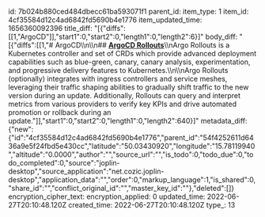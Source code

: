 id: 7b024b880ced484dbecc61ba593071f1
parent_id: 
item_type: 1
item_id: 4cf35584d12c4ad6842fd5690b4e1776
item_updated_time: 1656360092396
title_diff: "[{\"diffs\":[[1,\"ArgoCD\"]],\"start1\":0,\"start2\":0,\"length1\":0,\"length2\":6}]"
body_diff: "[{\"diffs\":[[1,\"# ArgoCD\\\n\\\n## [**ArgoCD Rollouts**](https://argoproj.github.io/argo-rollouts/)\\\nArgo Rollouts is a Kubernetes controller and set of CRDs which provide advanced deployment capabilities such as blue-green, canary, canary analysis, experimentation, and progressive delivery features to Kubernetes.\\\n\\\nArgo Rollouts (optionally) integrates with ingress controllers and service meshes, leveraging their traffic shaping abilities to gradually shift traffic to the new version during an update. Additionally, Rollouts can query and interpret metrics from various providers to verify key KPIs and drive automated promotion or rollback during an update.\"]],\"start1\":0,\"start2\":0,\"length1\":0,\"length2\":640}]"
metadata_diff: {"new":{"id":"4cf35584d12c4ad6842fd5690b4e1776","parent_id":"54f4252611d6436a9e5f24fbd5e430cc","latitude":"50.03430920","longitude":"15.78119940","altitude":"0.0000","author":"","source_url":"","is_todo":0,"todo_due":0,"todo_completed":0,"source":"joplin-desktop","source_application":"net.cozic.joplin-desktop","application_data":"","order":0,"markup_language":1,"is_shared":0,"share_id":"","conflict_original_id":"","master_key_id":""},"deleted":[]}
encryption_cipher_text: 
encryption_applied: 0
updated_time: 2022-06-27T20:10:48.120Z
created_time: 2022-06-27T20:10:48.120Z
type_: 13